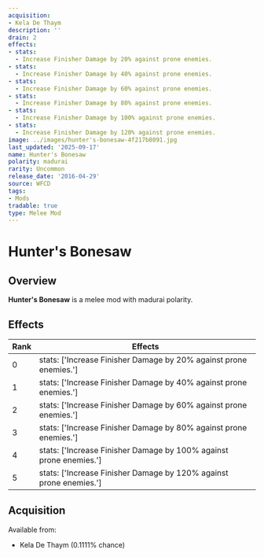 ```yaml
---
acquisition:
- Kela De Thaym
description: ''
drain: 2
effects:
- stats:
  - Increase Finisher Damage by 20% against prone enemies.
- stats:
  - Increase Finisher Damage by 40% against prone enemies.
- stats:
  - Increase Finisher Damage by 60% against prone enemies.
- stats:
  - Increase Finisher Damage by 80% against prone enemies.
- stats:
  - Increase Finisher Damage by 100% against prone enemies.
- stats:
  - Increase Finisher Damage by 120% against prone enemies.
image: ../images/hunter's-bonesaw-4f217b8091.jpg
last_updated: '2025-09-17'
name: Hunter's Bonesaw
polarity: madurai
rarity: Uncommon
release_date: '2016-04-29'
source: WFCD
tags:
- Mods
tradable: true
type: Melee Mod
---
```


# Hunter's Bonesaw

## Overview

**Hunter's Bonesaw** is a melee mod with madurai polarity.

## Effects

| Rank | Effects |
|------|----------|
| 0 | stats: ['Increase Finisher Damage by 20% against prone enemies.'] |
| 1 | stats: ['Increase Finisher Damage by 40% against prone enemies.'] |
| 2 | stats: ['Increase Finisher Damage by 60% against prone enemies.'] |
| 3 | stats: ['Increase Finisher Damage by 80% against prone enemies.'] |
| 4 | stats: ['Increase Finisher Damage by 100% against prone enemies.'] |
| 5 | stats: ['Increase Finisher Damage by 120% against prone enemies.'] |

## Acquisition

Available from:
- Kela De Thaym (0.1111% chance)

